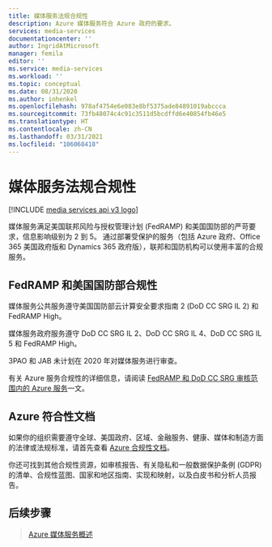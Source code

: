 ```yaml
---
title: 媒体服务法规合规性
description: Azure 媒体服务符合 Azure 政府的要求。
services: media-services
documentationcenter: ''
author: IngridAtMicrosoft
manager: femila
editor: ''
ms.service: media-services
ms.workload: ''
ms.topic: conceptual
ms.date: 08/31/2020
ms.author: inhenkel
ms.openlocfilehash: 978af4754e6e083e8bf5375ade84891019abccca
ms.sourcegitcommit: 73fb48074c4c91c3511d5bcdffd6e40854fb46e5
ms.translationtype: HT
ms.contentlocale: zh-CN
ms.lasthandoff: 03/31/2021
ms.locfileid: "106068418"
---
```

# <a name="media-services-regulatory-compliance"></a>媒体服务法规合规性

[!INCLUDE [media services api v3 logo](./includes/v3-hr.md)]

媒体服务满足美国联邦风险与授权管理计划 (FedRAMP) 和美国国防部的严苛要求，信息影响级别为 2 到 5。 通过部署受保护的服务（包括 Azure 政府、Office 365 美国政府版和 Dynamics 365 政府版），联邦和国防机构可以使用丰富的合规服务。

## <a name="fedramp-and-us-department-of-defense-compliance"></a>FedRAMP 和美国国防部合规性

媒体服务公共服务遵守美国国防部云计算安全要求指南 2 (DoD CC SRG IL 2) 和 FedRAMP High。

媒体服务政府服务遵守 DoD CC SRG IL 2、DoD CC SRG IL 4、DoD CC SRG IL 5 和 FedRAMP High。

3PAO 和 JAB 未计划在 2020 年对媒体服务进行审查。

有关 Azure 服务合规性的详细信息，请阅读 [FedRAMP 和 DoD CC SRG 审核范围内的 Azure 服务](../../azure-government/compliance/azure-services-in-fedramp-auditscope.md)一文。

## <a name="azure-compliance-documentation"></a>Azure 符合性文档

如果你的组织需要遵守全球、美国政府、区域、金融服务、健康、媒体和制造方面的法律或法规标准，请首先查看 [Azure 合规性文档](../../compliance/index.yml)。

你还可找到其他合规性资源，如审核报告、有关隐私和一般数据保护条例 (GDPR) 的清单、合规性蓝图、国家和地区指南、实现和映射，以及白皮书和分析人员报告。

## <a name="next-steps"></a>后续步骤

> [Azure 媒体服务概述](media-services-overview.md)